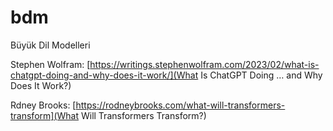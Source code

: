 # bdm
Büyük Dil Modelleri 


Stephen Wolfram: [https://writings.stephenwolfram.com/2023/02/what-is-chatgpt-doing-and-why-does-it-work/](What Is ChatGPT Doing … and Why Does It Work?)

Rdney Brooks: [https://rodneybrooks.com/what-will-transformers-transform](What Will Transformers Transform?)
